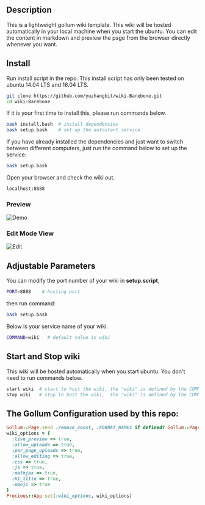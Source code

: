 ## Description
This is a lightweight gollum wiki template. This wiki will be hosted automatically in your local machine when you start the ubuntu. You can edit the content in markdown and preview the page from the browser directly whenever you want.


## Install  
Run install script in the repo. This install script has only been tested on ubuntu 14.04 LTS and 16.04 LTS.
```bash
git clone https://github.com/yuzhangbit/wiki-Barebone.git
cd wiki-Barebone  
```
If it is your first time to install this, please run commands below.  
```bash
bash install.bash  # install dependencies
bash setup.bash    # set up the autostart service
```    

If you have already installed the dependencies and just want to switch between different computers, just run the command below to set up the service:
```bash
bash setup.bash
```

Open your browser and check the wiki out.
```bash
localhost:8888
```

### Preview
![Demo](images/nb_autonomoose.png)

### Edit Mode View
![Edit](images/nb_edit_mode.png)

## Adjustable Parameters
You can modify the port number of your wiki in **setup.script**,
```bash
PORT=8888    # hosting port
```
then run command:
```bash
bash setup.bash
```

Below is your service name of your wiki.
```bash
COMMAND=wiki   # default value is wiki
```

## Start and Stop wiki
This wiki will be hosted automatically when you start ubuntu. You don't need to run commands below.
```bash
start wiki  # start to host the wiki, the "wiki" is defined by the COMMAND variable.
stop wiki   # stop to host the wiki,  the "wiki" is defined by the COMMAND variable.
```
## The Gollum Configuration used by this repo:
```ruby
Gollum::Page.send :remove_const, :FORMAT_NAMES if defined? Gollum::Page::FORMAT_NAMES
wiki_options = {
  :live_preview => true,
  :allow_uploads => true,
  :per_page_uploads => true,
  :allow_editing => true,
  :css => true,
  :js => true,
  :mathjax => true,
  :h1_title => true,
  :emoji => true
}
Precious::App.set(:wiki_options, wiki_options)
```
